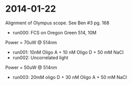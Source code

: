 # 2014-01-22

Alignment of Olympus scope. See Ben #3 pg. 168

 * run000: FCS on Oregon Green 514, 10M

Power = 70uW @ 514nm

 * run001: 10nM Oligo A + 10 nM Oligo D + 50 mM NaCl
 * run002: Uncorrelated light

Power = 50uW @ 514nm

 * run003: 20mM oligo D + 30 nM Oligo A + 50 mM NaCl
 
